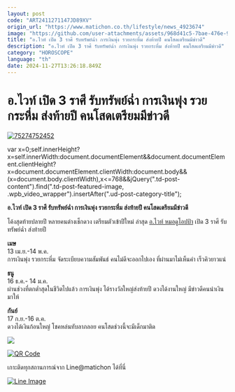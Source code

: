 ```yaml
---
layout: post
code: "ART2411271147JD89XV"
origin_url: "https://www.matichon.co.th/lifestyle/news_4923674"
image: "https://github.com/user-attachments/assets/968d41c5-7bae-476e-90c7-a17013d1f109"
title: "อ.ไวท์ เปิด 3 ราศี รับทรัพย์ฉ่ำ การเงินพุ่ง รวยกระหึ่ม ส่งท้ายปี คนโสดเตรียมมีข่าวดี"
description: "อ.ไวท์ เปิด 3 ราศี รับทรัพย์ฉ่ำ การเงินพุ่ง รวยกระหึ่ม ส่งท้ายปี คนโสดเตรียมมีข่าวดี"
category: "HOROSCOPE"
language: "th"
date: 2024-11-27T13:26:18.849Z
---
```


# อ.ไวท์ เปิด 3 ราศี รับทรัพย์ฉ่ำ การเงินพุ่ง รวยกระหึ่ม ส่งท้ายปี คนโสดเตรียมมีข่าวดี

[![](https://www.matichon.co.th/wp-content/uploads/2024/11/75274752452.jpg "75274752452")](https://www.matichon.co.th/wp-content/uploads/2024/11/75274752452.jpg)

var x=0;self.innerHeight?x=self.innerWidth:document.documentElement&&document.documentElement.clientHeight?x=document.documentElement.clientWidth:document.body&&(x=document.body.clientWidth),x<=768&&jQuery(".td-post-content").find(".td-post-featured-image, .wpb\_video\_wrapper").insertAfter(".ud-post-category-title");

**อ.ไวท์ เปิด 3 ราศี รับทรัพย์ฉ่ำ การเงินพุ่ง รวยกระหึ่ม ส่งท้ายปี คนโสดเตรียมมีข่าวดี**

โค้งสุดท้ายปลายปี หลายคนต่างเช็กดวง เตรียมตัวเข้าปีใหม่ ล่าสุด [อ.ไวท์ หมอดูโอปป้า](https://www.facebook.com/WhiteJewel6) เปิด 3 ราศี รับทรัพย์ฉ่ำ ส่งท้ายปี

**เมษ**  
13 เม.ย.-14 พ.ค.  
การเงินพุ่ง รวยกระหึ่ม จัดระเบียบความสัมพันธ์ คนไม่ดีจะออกไปเอง ที่ผ่านมาไม่เห็นค่า เร็วคิวยาวแน่

**ธนู**  
16 ธ.ค.- 14 ม.ค.  
ผ่านช่วงที่ตกต่ำสุดในชีวิตไปแล้ว การเงินพุ่ง ได้รางวัลใหญ่ส่งท้ายปี ดวงได้งานใหญ่ มีข่าวดีคนนำเงินมาให้

**กันย์**  
17 ก.ย.-16 ต.ค.  
ดวงได้เงินก้อนใหญ่ โชคหล่นทับลาภลอย คนโสดช่วงนี้จะมีเด็กมาติด

![](https://www.matichon.co.th/wp-content/uploads/2024/11/468294554_1123246905863008_7896481255273286579_n.jpg)

[![QR Code](https://www.matichon.co.th/wp-content/uploads/2023/07/wob1371z.jpg)](https://lin.ee/ht0nDxX)

เกาะติดทุกสถานการณ์จาก Line@matichon ได้ที่นี่

[![Line Image](https://www.matichon.co.th/wp-content/uploads/2023/07/th.png)](https://lin.ee/ht0nDxX)